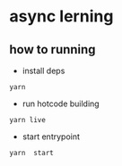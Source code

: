 # async lerning

## how to  running

* install deps

```code
yarn
```

* run hotcode building

```code
yarn live
```

* start entrypoint

```code
yarn  start
```